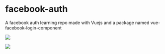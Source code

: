# facebook-auth
A facebook auth learning repo made with Vuejs and a package named vue-facebook-login-component

![](https://i.imgur.com/IXTPBc5.png)

![](https://i.imgur.com/IJ8HvoV.jpg)

